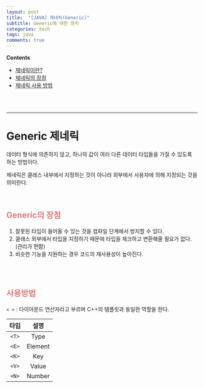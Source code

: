 ```yaml
---
layout: post
title:  "[JAVA] 제네릭(Generic)"
subtitle: Generic에 대한 정리
categories: tech
tags: java
comments: true
---
```

**Contents**
- [제네릭이란?](#generic-제네릭)
- [제네릭의 장점](#generic의-장점)
- [제네릭 사용 방법](#사용방법)
<br/>
<br/>

---
# Generic 제네릭
데이터 형식에 의존하지 않고, 하나의 값이 여러 다른 데이터 타입들을 가질 수 있도록 하는 방법이다.

제네릭은 클래스 내부에서 지정하는 것이 아니라 외부에서 사용자에 의해 지정되는 것을 의미한다.

<br/>

## <span style="color:#da7c7c">Generic의 장점</span>
1. 잘못된 타입이 들어올 수 있는 것을 컴파일 단계에서 방지할 수 있다.
2. 클래스 외부에서 타입을 지정하기 때문에 타입을 체크하고 변환해줄 필요가 없다.(관리가 편함)
3. 비슷한 기능을 지원하는 경우 코드의 재사용성이 높아진다.

<br/>
<br/>

## <span style="color:#da7c7c">사용방법</span>
`< >` : 다이아몬드 연산자라고 부르며 C++의 템플릿과 동일한 역할을 한다.

|타입|설명|
|:---:|:---:|
|```<T>```|Type|
|```<E>```|Element|
|```<K>```|Key|
|```<V>```|Value|
|```<N>```|Number|

